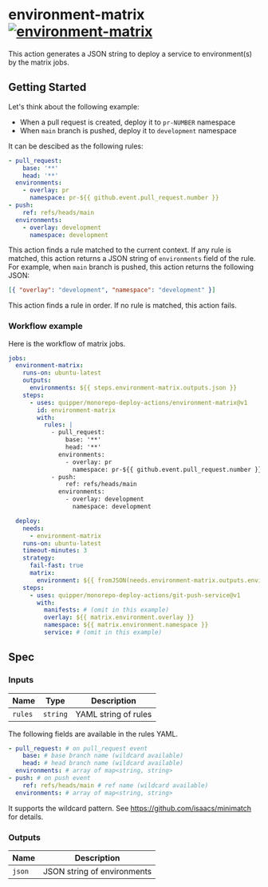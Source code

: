 # environment-matrix [![environment-matrix](https://github.com/quipper/monorepo-deploy-actions/actions/workflows/environment-matrix.yaml/badge.svg)](https://github.com/quipper/monorepo-deploy-actions/actions/workflows/environment-matrix.yaml)

This action generates a JSON string to deploy a service to environment(s) by the matrix jobs.

## Getting Started

Let's think about the following example:

- When a pull request is created, deploy it to `pr-NUMBER` namespace
- When `main` branch is pushed, deploy it to `development` namespace

It can be descibed as the following rules:

```yaml
- pull_request:
    base: '**'
    head: '**'
  environments:
    - overlay: pr
      namespace: pr-${{ github.event.pull_request.number }}
- push:
    ref: refs/heads/main
  environments:
    - overlay: development
      namespace: development
```

This action finds a rule matched to the current context.
If any rule is matched, this action returns a JSON string of `environments` field of the rule.
For example, when `main` branch is pushed, this action returns the following JSON:

```json
[{ "overlay": "development", "namespace": "development" }]
```

This action finds a rule in order.
If no rule is matched, this action fails.

### Workflow example

Here is the workflow of matrix jobs.

```yaml
jobs:
  environment-matrix:
    runs-on: ubuntu-latest
    outputs:
      environments: ${{ steps.environment-matrix.outputs.json }}
    steps:
      - uses: quipper/monorepo-deploy-actions/environment-matrix@v1
        id: environment-matrix
        with:
          rules: |
            - pull_request:
                base: '**'
                head: '**'
              environments:
                - overlay: pr
                  namespace: pr-${{ github.event.pull_request.number }}
            - push:
                ref: refs/heads/main
              environments:
                - overlay: development
                  namespace: development

  deploy:
    needs:
      - environment-matrix
    runs-on: ubuntu-latest
    timeout-minutes: 3
    strategy:
      fail-fast: true
      matrix:
        environment: ${{ fromJSON(needs.environment-matrix.outputs.environments) }}
    steps:
      - uses: quipper/monorepo-deploy-actions/git-push-service@v1
        with:
          manifests: # (omit in this example)
          overlay: ${{ matrix.environment.overlay }}
          namespace: ${{ matrix.environment.namespace }}
          service: # (omit in this example)
```

## Spec

### Inputs

| Name    | Type     | Description          |
| ------- | -------- | -------------------- |
| `rules` | `string` | YAML string of rules |

The following fields are available in the rules YAML.

```yaml
- pull_request: # on pull_request event
    base: # base branch name (wildcard available)
    head: # head branch name (wildcard available)
  environments: # array of map<string, string>
- push: # on push event
    ref: refs/heads/main # ref name (wildcard available)
  environments: # array of map<string, string>
```

It supports the wildcard pattern.
See https://github.com/isaacs/minimatch for details.

### Outputs

| Name   | Description                 |
| ------ | --------------------------- |
| `json` | JSON string of environments |
